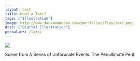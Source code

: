 ```yaml
---
layout: post
title: Need A Taxi?
tags: ["Illustration"]
image: http://www.danaamundsen.com/portfolio/illus/taxi.png
desc: ["Digital Illustration"]
permalink: /taxi/
---
```


![](http://www.danaamundsen.com/portfolio/illus/taxi.png)

Scene from A Series of Unforunate Events: The Penultimate Peril.
